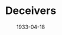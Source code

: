 ---
title: Deceivers
date: 1933-04-18
closing_date:
layout: productions
featured_image:
image_caption:
image_credit:
playbill:
Theatre: Theatre Jacksonville
cast:
- Amos Little: J.F. Marron
- Flora Little: Virginia Peace Johnson
crew:
- Director: Gertrude F. Jacobi
- Staging: Drummond Paul, Jr.
external_links:
---